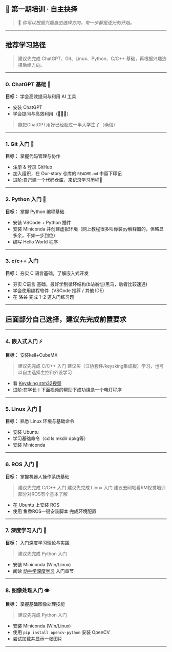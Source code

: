 

## 🌟 第一期培训 · 自主抉择

> 📖 *你可以根据兴趣自由选择方向，每一步都是逐光的开始。*

---

## 推荐学习路径

> 建议先完成 ChatGPT、Git、Linux、Python、C/C++ 基础，再根据兴趣选择后续方向。

---

### 0. ChatGPT 基础 🚀
**目标：** 学会高效提问与利用 AI 工具

- 安装 ChatGPT
- 学会提问与高效利用（🌟🌟🌟）
>能把ChatGPT用好已经超过一半大学生了（确信）

---

### 1. Git 入门 🐙
**目标：** 掌握代码管理与协作

- 注册 & 登录 GitHub
- 加入组织，在 Our-story 仓库的 `README.md` 中留下印记
- 进阶:自己建一个代码仓库，来记录学习历程🥰

---

### 2. Python 入门 🐍
**目标：** 掌握 Python 编程基础

- 安装 VSCode + Python 插件
- 安装 Miniconda 并创建虚拟环境（网上教程很多叫你装py解释器的，但略显多余，不如一步到位）
- 编写 Hello World 程序

---
### 3. c/c++ 入门 
**目标：** 夯实 C 语言基础，了解嵌入式开发

- 夯实 C语言 基础，最好学到循环结构(b站翁恺/黑马，后者比较速通)
- 学会使用编程软件（VSCode 推荐 / 其他 IDE）
- 在 洛谷 完成 1–2 道入门练习题

---
## 后面部分自己选择，建议先完成前置要求
---
### 4. 嵌入式入门 ⚡
**目标：** 安装keil+CubeMX
> 建议先完成 C/C++ 入门
> 建议买（江协套件/keysking集成板）学习，也可以自主选择主控和外设学习
> 
- 看 [Keysking stm32视频](https://www.bilibili.com/video/BV12v4y1y7uV/)
- 进阶:在学长＋下面视频的帮助下成功烧录一个电灯程序

---

### 5. Linux 入门 🐧
**目标：** 熟悉 Linux 环境与基础命令

- 安装 Ubuntu
- 学习基础命令（cd ls mkdir dpkg等）
- 安装 Miniconda

---

### 6. ROS 入门 🤖
**目标：** 掌握机器人操作系统基础
> 建议先完成 C/C++ 入门
> 建议先完成 Linux 入门
> 建议去网站看RM视觉培训部分对ROS有个基本了解

- 在 Ubuntu 上安装 ROS
- 使用 鱼香ROS一键安装脚本 完成环境配置

---

### 7. 深度学习入门 🧠
**目标：** 入门深度学习理论与实践
> 建议先完成 Python 入门

- 安装 Miniconda (Win/Linux)
- 阅读 [动手学深度学习](https://zh.d2l.ai/chapter_introduction/index.html) 入门章节

---

### 8. 图像处理入门 👁️
**目标：** 掌握基础图像处理技能
> 建议先完成 Python 入门

- 安装 Miniconda (Win/Linux)
- 使用 `pip install opencv-python` 安装 OpenCV
- 尝试加载并显示一张图片

---
